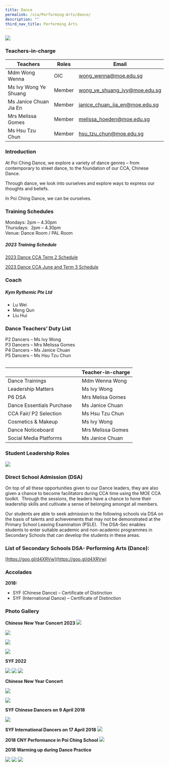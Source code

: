 ```yaml
---
title: Dance
permalink: /cca/Performing-Arts/dance/
description: ""
third_nav_title: Performing Arts
---
```

![](/images/2018-Dance-Leaders_FY.jpg)

### Teachers-in-charge



| Teachers | Roles | Email |
| -------- | -------- | -------- |
| Mdm Wong Wenna     | OIC    | wong_wenna@moe.edu.sg |
| Ms Ivy Wong Ye Shuang      | Member    | wong_ye_shuang_ivy@moe.edu.sg |
|  Ms Janice Chuan Jia En     | Member    | janice_chuan_jia_en@moe.edu.sg |
|  Mrs Melissa Gomes     | Member    | melissa_hoeden@moe.edu.sg |
|  Ms Hsu Tzu Chun     | Member    | hsu_tzu_chun@moe.edu.sg |


### Introduction

At Poi Ching Dance, we explore a variety of dance genres – from contemporary to street dance, to the foundation of our CCA, Chinese Dance.

Through dance, we look into ourselves and explore ways to express our thoughts and beliefs.

In Poi Ching Dance, we can be ourselves.


### Training Schedules


Mondays: 2pm – 4.30pm <br>
Thursdays:&nbsp; 2pm – 4.30pm <br>
Venue: Dance Room / PAL Room



##### **2023 Training Schedule**

[2023 Dance CCA Term 2 Schedule]()

[2023 Dance CCA June and Term 3 Schedule]()


### Coach

##### **Kym Rythemic Pte Ltd** 
*  Lu Wei
*  Meng Qun
* Liu Hui   



### Dance Teachers’ Duty List

P2 Dancers – Ms Ivy Wong <br>
P3 Dancers – Mrs Melissa Gomes <br>
P4 Dancers – Ms Janice Chuan <br>
P5 Dancers – Ms Hsu Tzu Chun<br>

```
```

| | | Teacher-in-charge |
| -------- | -------- | -------- |
| Dance Trainings  |   | Mdm Wenna Wong|
| Leadership Matters  |   | Ms Ivy Wong|
| P6 DSA |   | Mrs Melisa Gomes|
| Dance Essentials Purchase |   | Ms Janice Chuan|
| CCA Fair/ P2 Selection  |   | Ms Hsu Tzu Chun|
| Cosmetics &amp; Makeup |   | Ms Ivy Wong|
| Dance Noticeboard |   |Mrs Melissa Gomes|
| Social Media Platforms  |   | Ms Janice Chuan|


### Student Leadership Roles

![](/images/Dance%20CCA%20Leaders.png) 


### Direct School Admission (DSA)

On top of all these opportunities given to our Dance leaders, they are also given a chance to become facilitators during CCA time using the MOE CCA toolkit.&nbsp; Through the sessions, the leaders have a chance to hone their leadership skills and cultivate a sense of belonging amongst all members.

Our students are able to seek admission to the following schools via DSA on the basis of talents and achievements that may not be demonstrated at the Primary School Leaving Examination (PSLE).&nbsp; The DSA-Sec enables students to enter suitable academic and non-academic programmes in Secondary Schools that can develop the students in these areas.&nbsp;

### List of Secondary Schools DSA- Performing Arts (Dance):

[https://goo.gl/d4XRVw](https://goo.gl/d4XRVw)

### Accolades

**2018:**

*   SYF (Chinese Dance) – Certificate of Distinction
*   SYF (International Dance) – Certificate of Distinction

### Photo Gallery
**Chinese New Year Concert 2023**
![](/images/ch%20dance%20CNY%201.jpg)

![](/images/ch%20dance%20CNY2.jpg)

![](/images/ch%20dance%20CNY%203.jpg)

![](/images/ch%20dance%20cny%204.jpg)


**SYF 2022**

![](/images/SYF-2022-Chinese-Dance-A-768x432.jpg)
![](/images/SYF-2022-Chinese-Dance-B-768x432.jpg)
![](/images/SYF-2022-International-Dance-768x576.jpg)

**Chinese New Year Concert**

![](/images/CD2021.png)



![](/images/dance1.jpg)

**SYF Chinese Dancers on 9 April 2018**

![](/images/dance2.jpg)

**SYF International Dancers on 17 April 2018**
![](/images/ch_2.jpg)

**2018 CNY Performance in Poi Ching School**
![](/images/ch_3.jpg)

**2018&nbsp;Warming up during Dance Practice**

![](/images/ch4.jpg)
![](/images/ch5.jpg)
![](/images/ch6.jpg)